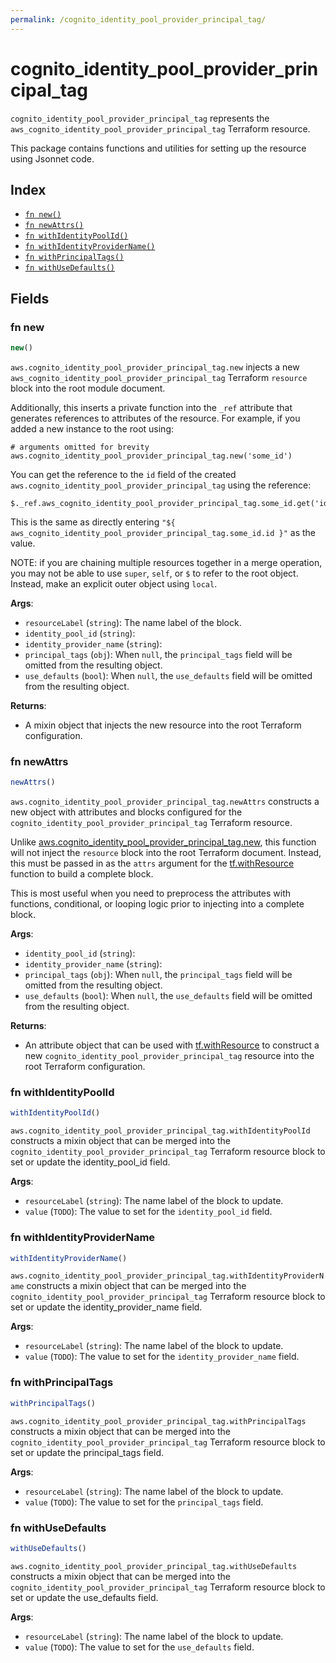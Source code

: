 ```yaml
---
permalink: /cognito_identity_pool_provider_principal_tag/
---
```


# cognito_identity_pool_provider_principal_tag

`cognito_identity_pool_provider_principal_tag` represents the `aws_cognito_identity_pool_provider_principal_tag` Terraform resource.



This package contains functions and utilities for setting up the resource using Jsonnet code.


## Index

* [`fn new()`](#fn-new)
* [`fn newAttrs()`](#fn-newattrs)
* [`fn withIdentityPoolId()`](#fn-withidentitypoolid)
* [`fn withIdentityProviderName()`](#fn-withidentityprovidername)
* [`fn withPrincipalTags()`](#fn-withprincipaltags)
* [`fn withUseDefaults()`](#fn-withusedefaults)

## Fields

### fn new

```ts
new()
```


`aws.cognito_identity_pool_provider_principal_tag.new` injects a new `aws_cognito_identity_pool_provider_principal_tag` Terraform `resource`
block into the root module document.

Additionally, this inserts a private function into the `_ref` attribute that generates references to attributes of the
resource. For example, if you added a new instance to the root using:

    # arguments omitted for brevity
    aws.cognito_identity_pool_provider_principal_tag.new('some_id')

You can get the reference to the `id` field of the created `aws.cognito_identity_pool_provider_principal_tag` using the reference:

    $._ref.aws_cognito_identity_pool_provider_principal_tag.some_id.get('id')

This is the same as directly entering `"${ aws_cognito_identity_pool_provider_principal_tag.some_id.id }"` as the value.

NOTE: if you are chaining multiple resources together in a merge operation, you may not be able to use `super`, `self`,
or `$` to refer to the root object. Instead, make an explicit outer object using `local`.

**Args**:
  - `resourceLabel` (`string`): The name label of the block.
  - `identity_pool_id` (`string`): 
  - `identity_provider_name` (`string`): 
  - `principal_tags` (`obj`):  When `null`, the `principal_tags` field will be omitted from the resulting object.
  - `use_defaults` (`bool`):  When `null`, the `use_defaults` field will be omitted from the resulting object.

**Returns**:
- A mixin object that injects the new resource into the root Terraform configuration.


### fn newAttrs

```ts
newAttrs()
```


`aws.cognito_identity_pool_provider_principal_tag.newAttrs` constructs a new object with attributes and blocks configured for the `cognito_identity_pool_provider_principal_tag`
Terraform resource.

Unlike [aws.cognito_identity_pool_provider_principal_tag.new](#fn-cognitoidentitypoolproviderprincipaltagnew), this function will not inject the `resource`
block into the root Terraform document. Instead, this must be passed in as the `attrs` argument for the
[tf.withResource](https://github.com/tf-libsonnet/core/tree/main/docs#fn-withresource) function to build a complete block.

This is most useful when you need to preprocess the attributes with functions, conditional, or looping logic prior to
injecting into a complete block.

**Args**:
  - `identity_pool_id` (`string`): 
  - `identity_provider_name` (`string`): 
  - `principal_tags` (`obj`):  When `null`, the `principal_tags` field will be omitted from the resulting object.
  - `use_defaults` (`bool`):  When `null`, the `use_defaults` field will be omitted from the resulting object.

**Returns**:
  - An attribute object that can be used with [tf.withResource](https://github.com/tf-libsonnet/core/tree/main/docs#fn-withresource) to construct a new `cognito_identity_pool_provider_principal_tag` resource into the root Terraform configuration.


### fn withIdentityPoolId

```ts
withIdentityPoolId()
```

`aws.cognito_identity_pool_provider_principal_tag.withIdentityPoolId` constructs a mixin object that can be merged into the `cognito_identity_pool_provider_principal_tag`
Terraform resource block to set or update the identity_pool_id field.



**Args**:
  - `resourceLabel` (`string`): The name label of the block to update.
  - `value` (`TODO`): The value to set for the `identity_pool_id` field.


### fn withIdentityProviderName

```ts
withIdentityProviderName()
```

`aws.cognito_identity_pool_provider_principal_tag.withIdentityProviderName` constructs a mixin object that can be merged into the `cognito_identity_pool_provider_principal_tag`
Terraform resource block to set or update the identity_provider_name field.



**Args**:
  - `resourceLabel` (`string`): The name label of the block to update.
  - `value` (`TODO`): The value to set for the `identity_provider_name` field.


### fn withPrincipalTags

```ts
withPrincipalTags()
```

`aws.cognito_identity_pool_provider_principal_tag.withPrincipalTags` constructs a mixin object that can be merged into the `cognito_identity_pool_provider_principal_tag`
Terraform resource block to set or update the principal_tags field.



**Args**:
  - `resourceLabel` (`string`): The name label of the block to update.
  - `value` (`TODO`): The value to set for the `principal_tags` field.


### fn withUseDefaults

```ts
withUseDefaults()
```

`aws.cognito_identity_pool_provider_principal_tag.withUseDefaults` constructs a mixin object that can be merged into the `cognito_identity_pool_provider_principal_tag`
Terraform resource block to set or update the use_defaults field.



**Args**:
  - `resourceLabel` (`string`): The name label of the block to update.
  - `value` (`TODO`): The value to set for the `use_defaults` field.
